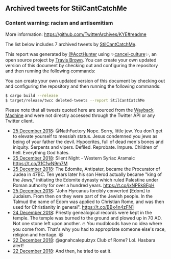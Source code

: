## Archived tweets for StilCantCatchMe
### Content warning: racism and antisemitism
More information: https://github.com/TwitterArchives/KYE#readme

The list below includes 7 archived tweets by
[StilCantCatchMe](https://twitter.com/StilCantCatchMe).



This report was generated by [@AcctHunter](https://twitter.com/accthunter) using ✨[cancel-culture](https://github.com/travisbrown/cancel-culture)✨,
an open source project by [Travis Brown](https://twitter.com/travisbrown). You can create your own
updated version of this document by checking out and configuring the repository and then running
the following commands:

You can create your own updated version of this document by checking out and configuring the
repository and then running the following commands:

```bash
$ cargo build --release
$ target/release/twcc deleted-tweets --report StilCantCatchMe
```

Please note that all tweets quoted here are sourced from the
[Wayback Machine](https://web.archive.org) and were not directly accessed through the Twitter API or
any Twitter client.

* [25 December 2018](https://web.archive.org/web/20181225151432/https://twitter.com/StilCantCatchMe/status/1077583378650619905): @NathFactory Nope. Sorry, little jew. You don't get to elevate yourself to messiah status. Jesus condemned you jews as being of your father the devil. Hypocrites, full of dead men's bones and iniquity. Serpents and vipers. Defiled. Reprobate. Impure. Children of hell. Everything God hates.
* [25 December 2018](https://web.archive.org/web/20181225054421/https://twitter.com/StilCantCatchMe/status/1077439887337385984): Silent Night - Western Syriac Aramaic https://t.co/31CfwN9m7M
* [25 December 2018](https://web.archive.org/web/20181225020840/https://twitter.com/StilCantCatchMe/status/1077385608824160256): The Edomite, Antipater, became the Procurator of Judea in 47BC. Ten years later his son Herod actually became "king of the Jews," initiating the Edomite dynasty which ruled Palestine under Roman authority for over a hundred years. https://t.co/jxNPRk8FpH
* [25 December 2018](https://web.archive.org/web/20181225020750/https://twitter.com/StilCantCatchMe/status/1077385399125692416): "John Hyrcanus forcibly converted [Edom] to Judaism. From then on they were part of the Jewish people. In the Talmud the name of Edom was applied to Christian Rome, and was then used for Christianity in general". https://t.co/BBx4n4zFN1
* [24 December 2018](https://web.archive.org/web/20181224164948/https://twitter.com/StilCantCatchMe/status/1077244965451816969): Priestly genealogical records were kept in the temple. The temple was burned to the ground and plowed up in 70 AD. Not one stone left upon another. 🔥  You mudbloods have no idea where you come from. That's why you had to appropriate someone else's race, religion and heritage. 😆
* [22 December 2018](https://web.archive.org/web/20181222224157/https://twitter.com/StilCantCatchMe/status/1076608811140472832): @agnahcalepulzyx Club of Rome? Lol. Hasbara alert!
* [22 December 2018](https://web.archive.org/web/20181222072209/https://twitter.com/StilCantCatchMe/status/1076377335908032512): And then, he tried to eat it.
